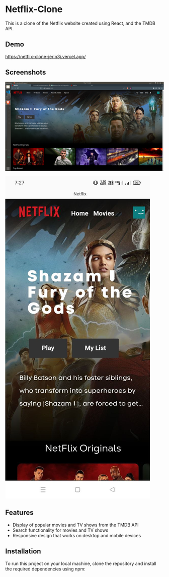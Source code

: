 # Netflix-Clone

This is a clone of the Netflix website created using React, and the TMDB API.

## Demo

https://netflix-clone-jerin3j.vercel.app/

## Screenshots

![Screenshot of Netflix-Clone website on desktop](/screenshots/desktop.png)

![Screenshot of Netflix-Clone website on mobile](screenshots/mobile.png)

## Features

- Display of popular movies and TV shows from the TMDB API
- Search functionality for movies and TV shows
- Responsive design that works on desktop and mobile devices

## Installation

To run this project on your local machine, clone the repository and install the required dependencies using npm:

